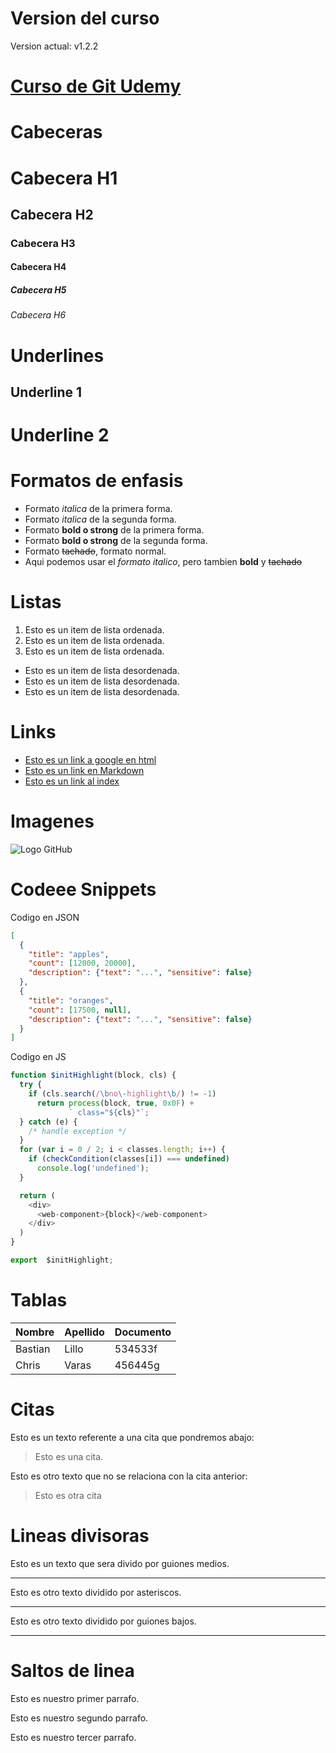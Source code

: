 # Version del curso
Version actual: v1.2.2
# [Curso de Git Udemy](https://www.udemy.com/course/aprende-a-dominar-git-de-cero-a-experto/)

# Cabeceras
# Cabecera H1
## Cabecera H2
### Cabecera H3
#### Cabecera H4
##### Cabecera H5 
###### Cabecera H6 

# Underlines
Underline 1
-----------

Underline 2
===========

# Formatos de enfasis
- Formato *italica* de la primera forma.
- Formato _italica_ de la segunda forma.
- Formato **bold o strong** de la primera forma.
- Formato __bold o strong__ de la segunda forma.
- Formato ~~tachado~~, formato normal.
- Aqui podemos usar el *formato italico*, pero tambien **bold** y ~~tachado~~

# Listas
1. Esto es un item de lista ordenada.
2. Esto es un item de lista ordenada.
3. Esto es un item de lista ordenada.
- Esto es un item de lista desordenada.
- Esto es un item de lista desordenada.
- Esto es un item de lista desordenada.

# Links
- <a href="http://google.com">Esto es un link a google en html</a>
- [Esto es un link en Markdown](http://www.google.com)
- [Esto es un link al index](index.html)

# Imagenes
![Logo GitHub](https://logoeps.com/wp-content/uploads/2014/05/37318-github-logo-icon-vector-icon-vector-eps.png)

# Codeee Snippets
Codigo en JSON
```JSON
[
  {
    "title": "apples",
    "count": [12000, 20000],
    "description": {"text": "...", "sensitive": false}
  },
  {
    "title": "oranges",
    "count": [17500, null],
    "description": {"text": "...", "sensitive": false}
  }
]
```
Codigo en JS
```Javascript
function $initHighlight(block, cls) {
  try {
    if (cls.search(/\bno\-highlight\b/) != -1)
      return process(block, true, 0x0F) +
             ` class="${cls}"`;
  } catch (e) {
    /* handle exception */
  }
  for (var i = 0 / 2; i < classes.length; i++) {
    if (checkCondition(classes[i]) === undefined)
      console.log('undefined');
  }

  return (
    <div>
      <web-component>{block}</web-component>
    </div>
  )
}

export  $initHighlight;
```

# Tablas
| Nombre | Apellido | Documento |
| ------ | -------- | --------- |
| Bastian | Lillo | 534533f |
| Chris | Varas | 456445g |

# Citas
Esto es un texto referente a una cita que pondremos abajo:
> Esto es una cita.

Esto es otro texto que no se relaciona con la cita anterior:
>Esto es otra cita

# Lineas divisoras
Esto es un texto que sera divido por guiones medios.

---
Esto es otro texto dividido por asteriscos.

***

Esto es otro texto dividido por guiones bajos.

___

# Saltos de linea
Esto es nuestro primer parrafo.

Esto es nuestro segundo parrafo.

Esto es nuestro tercer parrafo.
